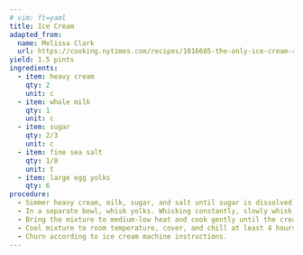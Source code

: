 ```yaml
---
# vim: ft=yaml
title: Ice Cream
adapted_from:
  name: Melissa Clark
  url: https://cooking.nytimes.com/recipes/1016605-the-only-ice-cream-recipe-youll-ever-need
yield: 1.5 pints
ingredients:
  - item: heavy cream
    qty: 2
    unit: c
  - item: whole milk
    qty: 1
    unit: c
  - item: sugar
    qty: 2/3
    unit: c
  - item: fine sea salt
    qty: 1/8
    unit: t
  - item: large egg yolks
    qty: 6
procedure:
  - Simmer heavy cream, milk, sugar, and salt until sugar is dissolved, about 5 minutes. Remove pot from heat.
  - In a separate bowl, whisk yolks. Whisking constantly, slowly whisk a third of the hot cream mixture into the yolks. Then whisk the yolk mixture back into the pot of cream.
  - Bring the mixture to medium-low heat and cook gently until the cream has thickened to coat the back of a spoon or 170ºF.
  - Cool mixture to room temperature, cover, and chill at least 4 hours.
  - Churn according to ice cream machine instructions.
---
```

